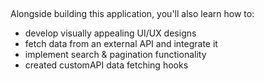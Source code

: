 ## 


Alongside building this application, you'll also learn how to:
- develop visually appealing UI/UX designs
- fetch data from an external API and integrate it
- implement search & pagination functionality
- created customAPI data fetching hooks

